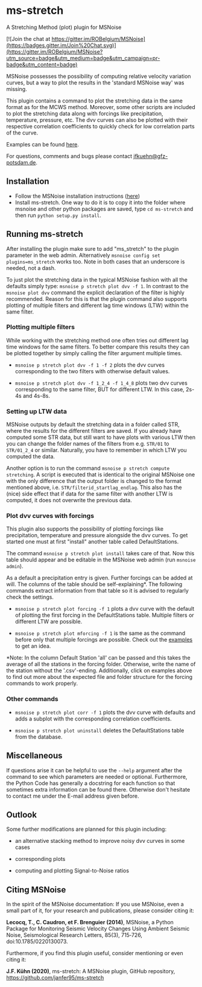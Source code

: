 # ms-stretch
A Stretching Method (plot) plugin for MSNoise

[![Join the chat at https://gitter.im/ROBelgium/MSNoise](https://badges.gitter.im/Join%20Chat.svg)](https://gitter.im/ROBelgium/MSNoise?utm_source=badge&utm_medium=badge&utm_campaign=pr-badge&utm_content=badge)

MSNoise possesses the possibility of computing relative velocity variation
curves, but a way to plot the results in the 'standard MSNoise way' was
missing.

This plugin contains a command to plot the stretching data in the same
format as for the MCWS method. Moreover, some other scripts are included
to plot the stretching data along with forcings like precipitation,
temperature, pressure, etc. The dvv curves can also be plotted with
their respective correlation coefficients to quickly check for low
correlation parts of the curve.

Examples can be found [here](https://github.com/janfer95/ms-stretch-examples/tree/master).

For questions, comments and bugs please contact jfkuehn@gfz-potsdam.de.

## Installation
* Follow the MSNoise installation instructions ([here](http://msnoise.org/doc/installation.html))
* Install ms-stretch. One way to do it is to copy it into the folder where
msnoise and other python packages are saved, type ``cd ms-stretch`` and then
run ``python setup.py install``.

## Running ms-stretch

After installing the plugin make sure to add "ms_stretch" to the plugin
parameter in the web admin. Alternatively ``msnoise config set plugins=ms_stretch``
works too. Note in both cases that an underscore is needed, not a dash.

To just plot the stretching data in the typical MSNoise fashion with all
the defaults simply type: ``msnoise p stretch plot dvv -f 1``.
In contrast to the ``msnoise plot dvv`` command the explicit declaration of
the filter is highly recommended. Reason for this is that the plugin command also
supports plotting of multiple filters and different lag time windows (LTW)
within the same filter.

### Plotting multiple filters

While working with the stretching method one often tries out different lag
time windows for the same filters. To better compare this results they can be
plotted together by simply calling the filter argument multiple times.

* ``msnoise p stretch plot dvv -f 1 -f 2`` plots the dvv curves corresponding to
the two filters with otherwise default values.

* ``msnoise p stretch plot dvv -f 1_2_4 -f 1_4_8`` plots two dvv curves corresponding
to the same filter, BUT for different LTW. In this case, 2s-4s and 4s-8s.

### Setting up LTW data

MSNoise outputs by default the stretching data in a folder called STR, where
the results for the different filters are saved. If you already have computed
some STR data, but still want to have plots with various LTW then you can
change the folder names of the filters from e.g. ``STR/01`` to ``STR/01_2_4``
or similar. Naturally, you have to remember in which LTW you computed the data.

Another option is to run the command ``msnoise p stretch compute stretching``. A script
is executed that is identical to the original MSNoise one with the only
difference that the output folder is changed to the format mentioned above, i.e.
``STR/filterid_startlag_endlag``. This also has the (nice) side effect that if
data for the same filter with another LTW is computed, it does not overwrite
the previous data.

### Plot dvv curves with forcings

This plugin also supports the possibility of plotting forcings like
precipitation, temperature and pressure alongside the dvv curves. To get
started one must at first "install" another table called DefaultStations.

The command ``msnoise p stretch plot install`` takes care of that. Now this table
should appear and be editable in the MSNoise web admin (run ``msnoise admin``).  

As a default a precipitation entry is given. Further forcings can be added at
will. The columns of the table should be self-explaining*. The following commands
extract information from that table so it is advised to regularly check the
settings.  

* ``msnoise p stretch plot forcing -f 1`` plots a dvv curve with the default of
plotting the first forcing in the DefaultStations table. Multiple filters or
different LTW are possible.

* ``msnoise p stretch plot mforcing -f 1`` is the same as the command before only
that multiple forcings are possible. Check out the [examples](https://github.com/janfer95/ms-stretch-examples/tree/master) to get an idea.


*Note: In the column Default Station 'all' can be passed and this takes the
average of all the stations in the forcing folder. Otherwise, write the
name of the station without the '.csv'-ending. Additionally, click on examples
above to find out more about the expected file and folder structure for the
forcing commands to work properly.

### Other commands

* ``msnoise p stretch plot corr -f 1`` plots the dvv curve with defaults and adds a
subplot with the corresponding correlation coefficients.

* ``msnoise p stretch plot uninstall`` deletes the DefaultStations table from the
database.

## Miscellaneous

If questions arise it can be helpful to use the ``--help`` argument after
the command to see which parameters are needed or optional. Furthermore,
the Python Code has generally a docstring for each function so that sometimes
extra information can be found there. Otherwise don't hesitate to contact me
under the E-mail address given before.

## Outlook

Some further modifications are planned for this plugin including:

* an alternative stacking method to improve noisy dvv curves in some cases

* corresponding plots

* computing and plotting Signal-to-Noise ratios

## Citing MSNoise 

In the spirit of the MSNoise documentation:
If you use MSNoise, even a small part of it, for your research and publications, please consider citing it:

**Lecocq, T., C. Caudron, et F. Brenguier (2014)**, MSNoise, a Python Package for Monitoring Seismic Velocity Changes Using Ambient Seismic Noise, Seismological Research Letters, 85(3), 715‑726, doi:10.1785/0220130073.

Furthermore, if you find this plugin useful, consider mentioning or even citing it:

**J.F. Kühn (2020)**, ms-stretch: A MSNoise plugin, GitHub repository, https://github.com/janfer95/ms-stretch
